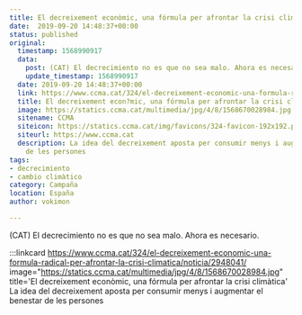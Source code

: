 ```yaml
---
title: El decreixement econòmic, una fórmula per afrontar la crisi climàtica
date:  2019-09-20 14:48:37+00:00
status: published
original:
  timestamp: 1568990917
  data:
    post: (CAT) El decrecimiento no es que no sea malo. Ahora es necesario.
    update_timestamp: 1568990917
  date: 2019-09-20 14:48:37+00:00
  link: https://www.ccma.cat/324/el-decreixement-economic-una-formula-radical-per-afrontar-la-crisi-climatica/noticia/2948041/
  title: El decreixement econ?mic, una fórmula per afrontar la crisi climàtica
  image: https://statics.ccma.cat/multimedia/jpg/4/8/1568670028984.jpg
  sitename: CCMA
  siteicon: https://statics.ccma.cat/img/favicons/324-favicon-192x192.png
  siteurl: https://www.ccma.cat
  description: La idea del decreixement aposta per consumir menys i augmentar el benestar
    de les persones
tags:
- decrecimiento
- cambio climàtico
category: Campaña
location: España
author: vokimon

---
```

(CAT) El decrecimiento no es que no sea malo. Ahora es necesario.

:::linkcard https://www.ccma.cat/324/el-decreixement-economic-una-formula-radical-per-afrontar-la-crisi-climatica/noticia/2948041/ image="https://statics.ccma.cat/multimedia/jpg/4/8/1568670028984.jpg" title='El decreixement econòmic, una fórmula per afrontar la crisi climàtica'
    La idea del decreixement aposta per consumir menys i augmentar el benestar de les persones

